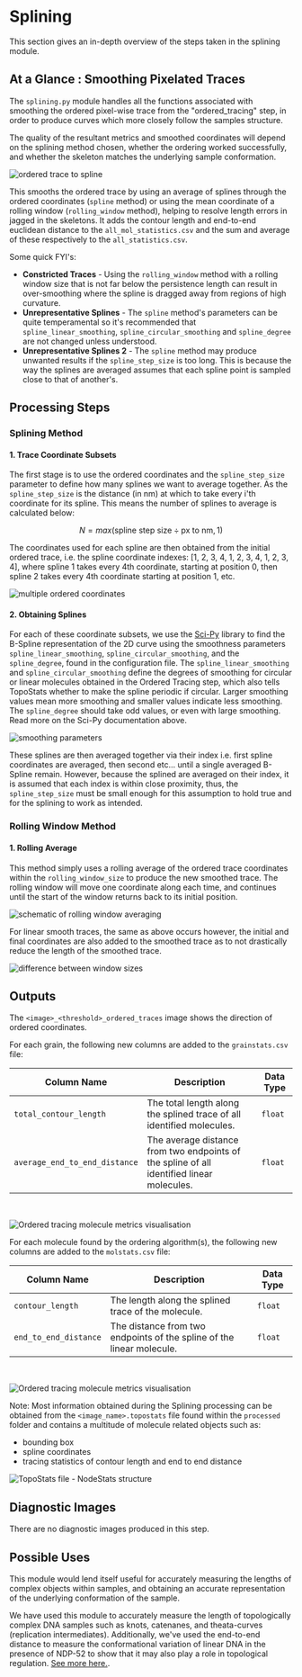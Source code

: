 # Splining

This section gives an in-depth overview of the steps taken in the splining module.

## At a Glance : Smoothing Pixelated Traces

The `splining.py` module handles all the functions associated with smoothing the ordered pixel-wise trace from the
"ordered_tracing" step, in order to produce curves which more closely follow the samples structure.

The quality of the resultant metrics and smoothed coordinates will depend on the splining method chosen, whether the
ordering worked successfully, and whether the skeleton matches the underlying sample conformation.

![ordered trace to spline](../_static/images/splining/overview.png)

This smooths the ordered trace by using an average of splines through the ordered coordinates (`spline` method) or using
the mean coordinate of a rolling window (`rolling_window` method), helping to resolve length errors in jagged in the
skeletons. It adds the contour length and end-to-end euclidean distance to the `all_mol_statistics.csv` and the sum and
average of these respectively to the `all_statistics.csv`.

Some quick FYI's:

- **Constricted Traces** - Using the `rolling_window` method with a rolling window size that is not far below the
  persistence length can result in over-smoothing where the spline is dragged away from regions of high curvature.
- **Unrepresentative Splines** - The `spline` method's parameters can be quite temperamental so it's recommended that
  `spline_linear_smoothing`, `spline_circular_smoothing` and `spline_degree` are not changed unless understood.
- **Unrepresentative Splines 2** - The `spline` method may produce unwanted results if the `spline_step_size` is too
  long. This is because the way the splines are averaged assumes that each spline point is sampled close to that of
  another's.

## Processing Steps

### Splining Method

#### 1. Trace Coordinate Subsets

The first stage is to use the ordered coordinates and the `spline_step_size` parameter to define how many splines we
want to average together. As the `spline_step_size` is the distance (in nm) at which to take every i'th coordinate for
its spline. This means the number of splines to average is calculated below:

$$ N = max(\text{spline step size} \div \text{px to nm}, 1) $$

The coordinates used for each spline are then obtained from the initial ordered trace, i.e. the spline coordinate
indexes: [1, 2, 3, 4, 1, 2, 3, 4, 1, 2, 3, 4], where spline 1 takes every 4th coordinate, starting at position 0, then
spline 2 takes every 4th coordinate starting at position 1, etc.

![multiple ordered coordinates](../_static/images/splining/spl_multi.png)

#### 2. Obtaining Splines

For each of these coordinate subsets, we use the
[Sci-Py](https://docs.scipy.org/doc/scipy/reference/generated/scipy.interpolate.splprep.html#scipy.interpolate.splprep)
library to find the B-Spline representation of the 2D curve using the smoothness parameters `spline_linear_smoothing`,
`spline_circular_smoothing`, and the `spline_degree`, found in the configuration file. The `spline_linear_smoothing` and
`spline_circular_smoothing` define the degrees of smoothing for circular or linear molecules obtained in the Ordered
Tracing step, which also tells TopoStats whether to make the spline periodic if circular. Larger smoothing values mean
more smoothing and smaller values indicate less smoothing. The `spline_degree` should take odd values, or even with
large smoothing. Read more on the Sci-Py documentation above.

![smoothing parameters](../_static/images/splining/spl_smooth.png)

These splines are then averaged together via their index i.e. first spline coordinates are averaged, then second
etc... until a single averaged B-Spline remain. However, because the splined are averaged on their index, it is assumed
that each index is within close proximity, thus, the `spline_step_size` must be small enough for this assumption to hold
true and for the splining to work as intended.

### Rolling Window Method

#### 1. Rolling Average

This method simply uses a rolling average of the ordered trace coordinates within the `rolling_window_size` to produce
the new smoothed trace. The rolling window will move one coordinate along each time, and continues until the start of
the window returns back to its initial position.

![schematic of rolling window averaging](../_static/images/splining/rw_schematic.png)

For linear smooth traces, the same as above occurs however, the initial and final coordinates are also added to the
smoothed trace as to not drastically reduce the length of the smoothed trace.

![difference between window sizes](../_static/images/splining/rw_sizes.png)

## Outputs

The `<image>_<threshold>_ordered_traces` image shows the direction of ordered coordinates.

For each grain, the following new columns are added to the `grainstats.csv` file:

| Column Name                   | Description                                                                               | Data Type |
| ----------------------------- | ----------------------------------------------------------------------------------------- | --------- |
| `total_contour_length`        | The total length along the splined trace of all identified molecules.                     | `float`   |
| `average_end_to_end_distance` | The average distance from two endpoints of the spline of all identified linear molecules. | `float`   |

&nbsp;

![Ordered tracing molecule metrics visualisation](../_static/images/splining/ts2_sp_metrics.png)

For each molecule found by the ordering algorithm(s), the following new columns are added to the `molstats.csv` file:

| Column Name           | Description                                                           | Data Type |
| --------------------- | --------------------------------------------------------------------- | --------- |
| `contour_length`      | The length along the splined trace of the molecule.                   | `float`   |
| `end_to_end_distance` | The distance from two endpoints of the spline of the linear molecule. | `float`   |

&nbsp;

![Ordered tracing molecule metrics visualisation](../_static/images/splining/ts2_metrics-mols_1.png)

Note: Most information obtained during the Splining processing can be obtained from the `<image_name>.topostats` file
found within the `processed` folder and contains a multitude of molecule related objects such as:

- bounding box
- spline coordinates
- tracing statistics of contour length and end to end distance

![TopoStats file - NodeStats structure](../_static/images/splining/topostats_file.png)

## Diagnostic Images

There are no diagnostic images produced in this step.

## Possible Uses

This module would lend itself useful for accurately measuring the lengths of complex objects within samples, and
obtaining an accurate representation of the underlying conformation of the sample.

We have used this module to accurately measure the length of topologically complex DNA samples such as knots, catenanes,
and theata-curves (replication intermediates). Additionally, we've used the end-to-end distance to measure the
conformational variation of linear DNA in the presence of NDP-52 to show that it may also play a role in topological
regulation. [See more here.](https://www.nature.com/articles/s41467-023-38572-9).
